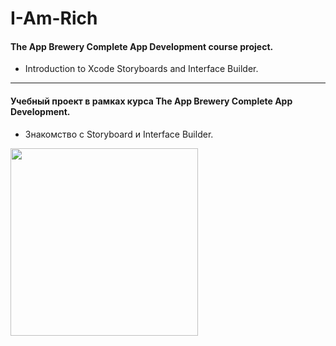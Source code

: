 # I-Am-Rich

#### The App Brewery Complete App Development course project.
* Introduction to Xcode Storyboards and Interface Builder.

--------------------------------------------------------

#### Учебный проект в рамках курса The App Brewery Complete App Development.
* Знакомство с Storyboard и Interface Builder.

<img src="https://user-images.githubusercontent.com/64682381/149627546-8c489a56-eb83-4064-b7fd-ae8678fde9de.png" width="300">
